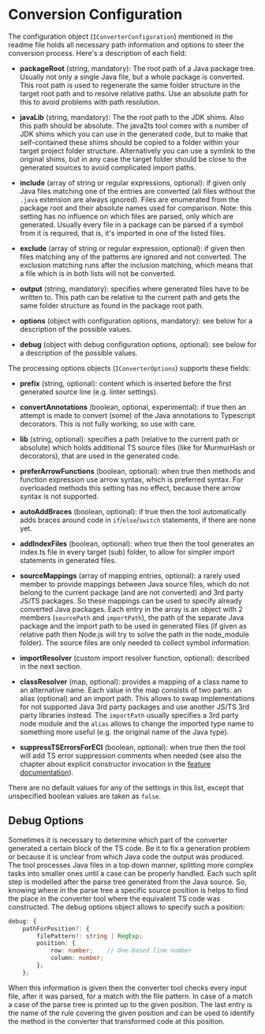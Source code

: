 # Conversion Configuration

The configuration object (`IConverterConfiguration`) mentioned in the readme file holds all necessary path information and options to steer the conversion process. Here's a description of each field:

* **packageRoot** (string, mandatory): The root path of a Java package tree. Usually not only a single Java file, but a whole package is converted. This root path is used to regenerate the same folder structure in the target root path and to resolve relative paths. Use an absolute path for this to avoid problems with path resolution.

* **javaLib** (string, mandatory): The the root path to the JDK shims. Also this path should be absolute. The java2ts tool comes with a number of JDK shims which you can use in the generated code, but to make that self-contained these shims should be copied to a folder within your target project folder structure. Alternatively you can use a symlink to the original shims, but in any case the target folder should be close to the generated sources to avoid complicated import paths.

* **include** (array of string or regular expressions, optional): if given only Java files matching one of the entries are converted (all files without the `.java` extension are always ignored). Files are enumerated from the package root and their absolute names used for comparison.
Note: this setting has no influence on which files are parsed, only which are generated. Usually every file in a package can be parsed if a symbol from it is required, that is, it's imported in one of the listed files.

* **exclude** (array of string or regular expression, optional): if given then files matching any of the patterns are ignored and not converted. The exclusion matching runs after the inclusion matching, which means that a file which is in both lists will not be converted.

* **output** (string, mandatory): specifies where generated files have to be written to. This path can be relative to the current path and gets the same folder structure as found in the package root path.

* **options** (object with configuration options, mandatory): see below for a description of the possible values.

* **debug** (object with debug configuration options, optional): see below for a description of the possible values.

The processing options objects (`IConverterOptions`) supports these fields:

* **prefix** (string, optional): content which is inserted before the first generated source line (e.g. linter settings).

* **convertAnnotations** (boolean, optional, experimental): if true then an attempt is made to convert (some) of the Java annotations to Typescript decorators. This is not fully working, so use with care.

* **lib** (string, optional): specifies a path (relative to the current path or absolute) which holds additional TS source files (like for MurmurHash or decorators), that are used in the generated code.

* **preferArrowFunctions** (boolean, optional): when true then methods and function expression use arrow syntax, which is preferred syntax. For overloaded methods this setting has no effect, because there arrow syntax is not supported.

* **autoAddBraces** (boolean, optional): if true then the tool automatically adds braces around code in `if`/`else`/`switch` statements, if there are none yet.

* **addIndexFiles** (boolean, optional): when true then the tool generates an index.ts file in every target (sub) folder, to allow for simpler import statements in generated files.

* **sourceMappings** (array of mapping entries, optional): a rarely used member to provide mappings between Java source files, which do not belong to the current package (and are not converted) and 3rd party JS/TS packages. So these mappings can be used to specify already converted Java packages. Each entry in the array is an object with 2 members (`sourcePath` and `importPath`), the path of the separate Java package and the import path to be used in generated files (if given as relative path then Node.js will try to solve the path in the node_module folder). The source files are only needed to collect symbol information.

* **importResolver** (custom import resolver function, optional): described in the next section.

* **classResolver** (map, optional): provides a mapping of a class name to an alternative name. Each value in the map consists of two parts: an alias (optional) and an import path. This allows to swap implementations for not supported Java 3rd party packages and use another JS/TS 3rd party libraries instead. The `importPath` usually specifies a 3rd party node module and the `alias` allows to change the imported type name to something more useful (e.g. the original name of the Java type).

* **suppressTSErrorsForECI** (boolean, optional): when true then the tool will add TS error suppression comments when needed (see also the chapter about explicit constructor invocation in the [feature documentation](features.md)).

There are no default values for any of the settings in this list, except that unspecified boolean values are taken as `false`.

## Debug Options

Sometimes it is necessary to determine which part of the converter generated a certain block of the TS code. Be it to fix a generation problem or because it is unclear from which Java code the output was produced. The tool processes Java files in a top down manner, splitting more complex tasks into smaller ones until a case can be properly handled. Each such split step is modelled after the parse tree generated from the Java source. So, knowing where in the parse tree a specific source position is helps to find the place in the converter tool where the equivalent TS code was constructed. The debug options object allows to specify such a position:

```typescript
debug: {
    pathForPosition?: {
        filePattern?: string | RegExp;
        position: {
            row: number;    // One-based line number
            column: number;
        };
    };
```

When this information is given then the converter tool checks every input file, after it was parsed, for a match with the file pattern. In case of a match a case of the parse tree is printed up to the given position. The last entry is the name of the rule covering the given position and can be used to identify the method in the converter that transformed code at this position.
